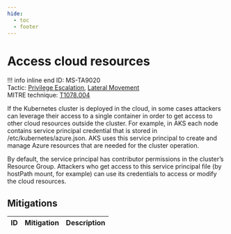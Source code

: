 ```yaml
---
hide:
  - toc
  - footer
---
```


# Access cloud resources

!!! info inline end
    ID: MS-TA9020 <br>
    Tactic: [Privilege Escalation](../tactics/PrivilegeEscalation/index.md), [Lateral Movement](../tactics/LateralMovement/index.md) <br>
    MITRE technique: [T1078.004](https://attack.mitre.org/techniques/T1078/004/)

If the Kubernetes cluster is deployed in the cloud, in some cases attackers can leverage their access to a single container in order to get access to other cloud resources outside the cluster. For example, in AKS each node contains service principal credential that is stored in /etc/kubernetes/azure.json. AKS uses this service principal to create and manage Azure resources that are needed for the cluster operation.

By default, the service principal has contributor permissions in the cluster’s Resource Group. Attackers who get access to this service principal file (by hostPath mount, for example) can use its credentials to access or modify the cloud resources.

## Mitigations

|ID|Mitigation|Description|
|--|----------|-----------|
